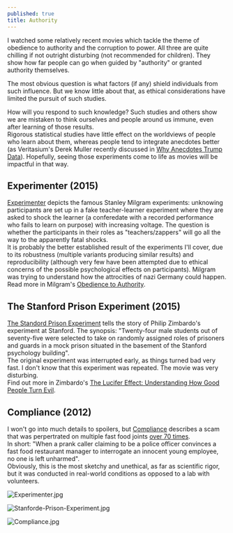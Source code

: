 ```yaml
---
published: true
title: Authority
---
```





I watched some relatively recent movies which tackle the theme of obedience to authority and the corruption to power. All three are quite chilling if not outright disturbing (not recommended for children). They show how far people can go when guided by "authority" or granted authority themselves.  

The most obvious question is what factors (if any) shield individuals from such influence. But we know little about that, as ethical considerations have limited the pursuit of such studies.  

How will you respond to such knowledge? Such studies and others show we are mistaken to think ourselves and people around us immune, even after learning of those results.  
Rigorous statistical studies have little effect on the worldviews of people who learn about them, whereas people tend to integrate anecdotes better (as Veritasium's Derek Muller recently discussed in [Why Anecdotes Trump Data](https://www.youtube.com/watch?v=s7MTM4BKZ_E)). Hopefully, seeing those experiments come to life as movies will be impactful in that way.  
  
  
## Experimenter (2015)
[Experimenter](http://www.imdb.com/title/tt3726704/) depicts the famous Stanley Milgram experiments: unknowing participants are set up in a fake teacher-learner experiment where they are asked to shock the learner (a conferedate with a recorded performance who fails to learn on purpose) with increasing voltage. The question is whether the participants in their roles as "teachers/zappers" will go all the way to the apparently fatal shocks.  
It is probably the better established result of the experiments I'll cover, due to its robustness (multiple variants producing similar results) and reproducibility (although very few have been attempted due to ethical concerns of the possible psychological effects on participants). Milgram was trying to understand how the attrocities of nazi Germany could happen.  
Read more in Milgram's [Obedience to Authority](http://smile.amazon.com/Obedience-Authority-Experimental-Perennial-Classics/dp/006176521X).
  
  
## The Stanford Prison Experiment (2015)
[The Standord Prison Experiment](http://www.imdb.com/title/tt0420293/) tells the story of Philip Zimbardo's experiment at Stanford. The synopsis: "Twenty-four male students out of seventy-five were selected to take on randomly assigned roles of prisoners and guards in a mock prison situated in the basement of the Stanford psychology building".  
The original experiment was interrupted early, as things turned bad very fast. I don't know that this experiment was repeated. The movie was very disturbing.  
Find out more in Zimbardo's [The Lucifer Effect: Understanding How Good People Turn Evil](http://smile.amazon.com/The-Lucifer-Effect-Understanding-People/dp/0812974441/).
  
  
## Compliance (2012)
I won't go into much details to spoilers, but [Compliance](http://www.imdb.com/title/tt1971352/) describes a scam that was perpertrated on multiple fast food joints [over 70 times](https://en.wikipedia.org/wiki/Strip_search_phone_call_scam).  
In short: "When a prank caller claiming to be a police officer convinces a fast food restaurant manager to interrogate an innocent young employee, no one is left unharmed".  
Obviously, this is the most sketchy and unethical, as far as scientific rigor, but it was conducted in real-world conditions as opposed to a lab with volunteers.

![Experimenter.jpg]({{site.baseurl}}/archives/images/Experimenter.jpg)

![Stanforde-Prison-Experiment.jpg]({{site.baseurl}}/archives/images/Stanforde-Prison-Experiment.jpg)

![Compliance.jpg]({{site.baseurl}}/archives/images/Compliance.jpg)
